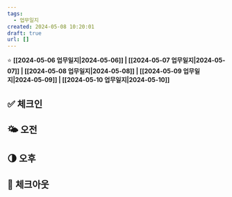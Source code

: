 ```yaml
---
tags:
  - 업무일지
created: 2024-05-08 10:20:01
draft: true
url: []
---
```

⭐️ **[[2024-05-06 업무일지|2024-05-06]] | [[2024-05-07 업무일지|2024-05-07]] | [[2024-05-08 업무일지|2024-05-08]] | [[2024-05-09 업무일지|2024-05-09]] | [[2024-05-10 업무일지|2024-05-10]]**

## ✅ 체크인

## 🌤️ 오전

## 🌗 오후
## 🚀 체크아웃